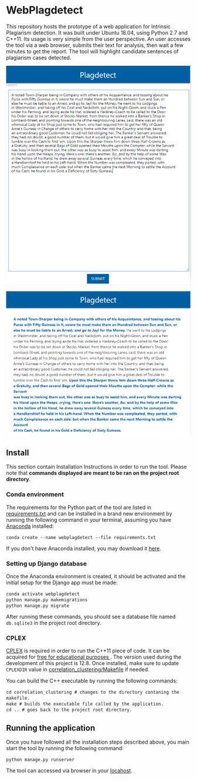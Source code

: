 # WebPlagdetect

This repository hosts the prototype of a web application for Intrinsic Plagiarism detection.
It was built under Ubuntu 18.04, using Python 2.7 and C++11.
Its usage is very simple from the user perspective.
An user accesses the tool via a web browser, submits their text for analysis, 
then wait a few minutes to get the report. 
The tool will highlight candidate sentences of plagiarism cases detected.

![Tool input](/data/images/plagdetect_input.PNG)

![Tool out](/data/images/plagdetect_output.PNG)

## Install

This section contain Installation Instructions in order to run the tool.
Please note that **commands displayed are meant to be ran on the project root directory**.

### Conda environment

The requirements for the Python part of the tool are listed in  [requirements.txt](requirements.txt)
and can be installed in a brand new environment by running the following command in your terminal,
assuming you have [Anaconda](https://www.anaconda.com/) installed:

```
conda create --name webplagdetect --file requirements.txt
```

If you don't have Anaconda installed, you may download it 
[here](https://www.anaconda.com/distribution/#download-section).


### Setting up Django database

Once the Anaconda environment is created, it should be activated and the initial setup for the Django
app must be made:

```
conda activate webplagdetect
python manage.py makemigrations
python manage.py migrate
```

After running these commands, you should see a database file named `db.sqlite3` in the project
root directory.

### CPLEX

[CPLEX](https://www.ibm.com/analytics/cplex-optimizer) is required in order to run the C++11 
piece of code. It can be acquired for [free for educational purposes
](https://www.ibm.com/developerworks/community/blogs/jfp/entry/CPLEX_Is_Free_For_Students?lang=en).
The version used during the development of this project is 12.8. Once installed, make sure to
update `CPLEXDIR` value in [correlation_clustering/Makefile](correlation_clustering/Makefile)
if needed.

You can build the C++ executable by running the following commands:

```
cd correlation_clustering # changes to the directory contaning the makefile.
make # builds the executable file called by the application.
cd .. # goes back to the project root directory.
```

## Running the application

Once you have followed all the installation steps described above, you main start the tool
by running the following command:

```
python manage.py runserver
```
 
 The tool can accessed via browser in your [locahost](http://127.0.0.1:8000/).
 